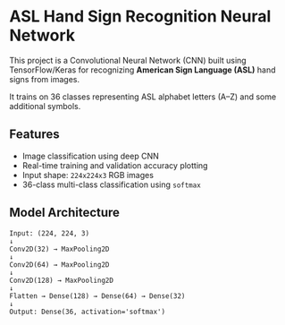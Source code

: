 # ASL Hand Sign Recognition Neural Network

This project is a Convolutional Neural Network (CNN) built using TensorFlow/Keras for recognizing **American Sign Language (ASL)** hand signs from images.

It trains on 36 classes representing ASL alphabet letters (A–Z) and some additional symbols.



## Features

- Image classification using deep CNN
- Real-time training and validation accuracy plotting
- Input shape: `224x224x3` RGB images
- 36-class multi-class classification using `softmax`



## Model Architecture

```text
Input: (224, 224, 3)
↓
Conv2D(32) → MaxPooling2D
↓
Conv2D(64) → MaxPooling2D
↓
Conv2D(128) → MaxPooling2D
↓
Flatten → Dense(128) → Dense(64) → Dense(32)
↓
Output: Dense(36, activation='softmax')
